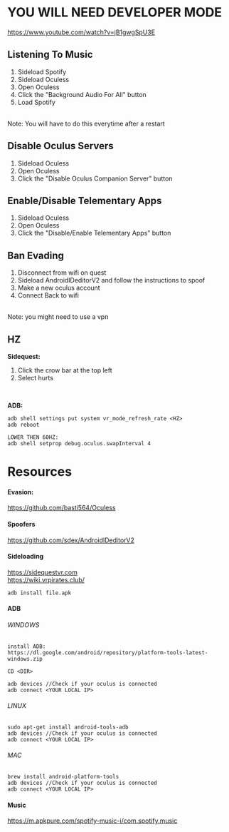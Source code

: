 # YOU WILL NEED DEVELOPER MODE
https://www.youtube.com/watch?v=jB1gwgSpU3E

## Listening To Music
1. Sideload Spotify
2. Sideload Oculess
3. Open Oculess
4. Click the "Background Audio For All" button
5. Load Spotify
<br />
Note: You will have to do this everytime after a restart

## Disable Oculus Servers
1. Sideload Oculess
2. Open Oculess
3. Click the "Disable Oculus Companion Server" button

## Enable/Disable Telementary Apps
1. Sideload Oculess
2. Open Oculess
3. Click the "Disable/Enable Telementary Apps" button

## Ban Evading
1. Disconnect from wifi on quest
2. Sideload AndroidIDeditorV2 and follow the instructions to spoof
3. Make a new oculus account
4. Connect Back to wifi
<br />
Note: you might need to use a vpn

## HZ
**Sidequest:**
1. Click the crow bar at the top left
2. Select hurts 
<br />

**ADB:**
```
adb shell settings put system vr_mode_refresh_rate <HZ>
adb reboot

LOWER THEN 60HZ:
adb shell setprop debug.oculus.swapInterval 4
```

# Resources
#### Evasion:
https://github.com/basti564/Oculess
#### Spoofers
https://github.com/sdex/AndroidIDeditorV2
#### Sideloading
https://sidequestvr.com <br />
https://wiki.vrpirates.club/
```
adb install file.apk
```
#### ADB
###### WINDOWS
```
install ADB:
https://dl.google.com/android/repository/platform-tools-latest-windows.zip

CD <DIR>

adb devices //Check if your oculus is connected
adb connect <YOUR LOCAL IP>
```
###### LINUX
```
sudo apt-get install android-tools-adb
adb devices //Check if your oculus is connected
adb connect <YOUR LOCAL IP>
```
###### MAC
```
brew install android-platform-tools
adb devices //Check if your oculus is connected
adb connect <YOUR LOCAL IP>
```
#### Music
https://m.apkpure.com/spotify-music-i/com.spotify.music
